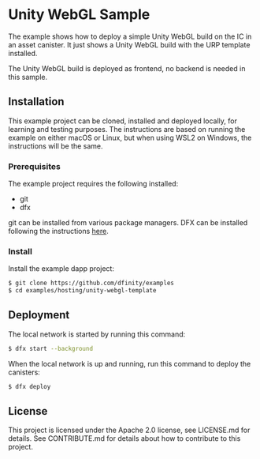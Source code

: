 # Unity WebGL Sample

The example shows how to deploy a simple Unity WebGL build on the IC in an asset canister. It just shows a Unity WebGL build with the URP template installed. 

The Unity WebGL build is deployed as frontend, no backend is needed in this sample.


## Installation
This example project can be cloned, installed and deployed locally, for learning and testing purposes. The instructions are based on running the example on either macOS or Linux, but when using WSL2 on Windows, the instructions will be the same.

### Prerequisites
The example project requires the following installed:

- git
- dfx 

git can be installed from various package managers. DFX can be installed following the instructions [here](https://smartcontracts.org/docs/quickstart/local-quickstart.html#download-and-install).

### Install
Install the example dapp project:

```bash
$ git clone https://github.com/dfinity/examples
$ cd examples/hosting/unity-webgl-template
```

## Deployment
The local network is started by running this command:

```bash
$ dfx start --background
```

When the local network is up and running, run this command to deploy the canisters:

```bash
$ dfx deploy
```

## License
This project is licensed under the Apache 2.0 license, see LICENSE.md for details. See CONTRIBUTE.md for details about how to contribute to this project. 
